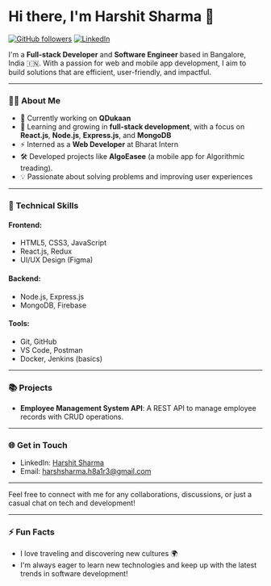 # Hi there, I'm Harshit Sharma 👋

[![GitHub followers](https://img.shields.io/github/followers/HarshitSharma.svg?style=social&label=Follow)](https://github.com/HarshitSharma) 
[![LinkedIn](https://img.shields.io/badge/LinkedIn-blue.svg?logo=linkedin&logoColor=white)](https://www.linkedin.com/in/harshit-sharma-8ab7301b2/)

I'm a **Full-stack Developer** and **Software Engineer** based in Bangalore, India 🇮🇳. With a passion for web and mobile app development, I aim to build solutions that are efficient, user-friendly, and impactful.

---

### 👨‍💻 About Me

- 🔭 Currently working on **QDukaan**
- 🌱 Learning and growing in **full-stack development**, with a focus on **React.js**, **Node.js**, **Express.js**, and **MongoDB**
- ⚡ Interned as a **Web Developer** at Bharat Intern
- 🛠 Developed projects like **AlgoEasee** (a mobile app for Algorithmic treading).
- 💡 Passionate about solving problems and improving user experiences

---

### 🚀 Technical Skills

#### Frontend:
- HTML5, CSS3, JavaScript
- React.js, Redux
- UI/UX Design (Figma)
  
#### Backend:
- Node.js, Express.js
- MongoDB, Firebase

#### Tools:
- Git, GitHub
- VS Code, Postman
- Docker, Jenkins (basics)

---

### 📚 Projects
- **Employee Management System API**: A REST API to manage employee records with CRUD operations.

---

### 🌐 Get in Touch
- LinkedIn: [Harshit Sharma](https://www.linkedin.com/in/harshit-sharma-8ab7301b2/)
- Email: harshsharma.h8a1r3@gmail.com

---

Feel free to connect with me for any collaborations, discussions, or just a casual chat on tech and development!

---

### ⚡ Fun Facts
- I love traveling and discovering new cultures 🌍
- I'm always eager to learn new technologies and keep up with the latest trends in software development!
